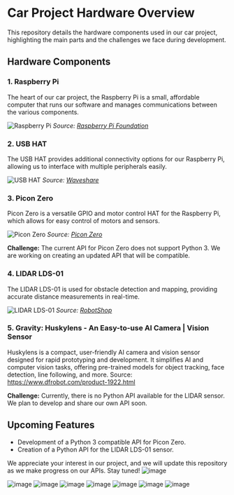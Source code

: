 # Car Project Hardware Overview

This repository details the hardware components used in our car project, highlighting the main parts and the challenges we face during development.

## Hardware Components

### 1. Raspberry Pi
The heart of our car project, the Raspberry Pi is a small, affordable computer that runs our software and manages communications between the various components.

![Raspberry Pi](https://www.raspberrypi.org/app/uploads/2020/11/Raspberry-Pi-4-Model-B.jpg)
*Source: [Raspberry Pi Foundation](https://www.raspberrypi.org/)*

### 2. USB HAT
The USB HAT provides additional connectivity options for our Raspberry Pi, allowing us to interface with multiple peripherals easily.

![USB HAT](https://www.waveshare.com/w/upload/3/3e/USB_HAT.jpg)
*Source: [Waveshare](https://www.waveshare.com/)*

### 3. Picon Zero
Picon Zero is a versatile GPIO and motor control HAT for the Raspberry Pi, which allows for easy control of motors and sensors.

![Picon Zero](https://piconzero.com/assets/img/piconzero1.jpg)
*Source: [Picon Zero](https://piconzero.com/)*

**Challenge:** The current API for Picon Zero does not support Python 3. We are working on creating an updated API that will be compatible.

### 4. LIDAR LDS-01
The LIDAR LDS-01 is used for obstacle detection and mapping, providing accurate distance measurements in real-time.

![LIDAR LDS-01](https://www.robotshop.com/media/catalog/product/cache/1/image/900x900/9df78eab33525d08d6e5fb8d27136e95/l/i/lidar-lds-01-3.png)
*Source: [RobotShop](https://www.robotshop.com/)*

### 5. Gravity: Huskylens - An Easy-to-use AI Camera | Vision Sensor


Huskylens is a compact, user-friendly AI camera and vision sensor designed for rapid prototyping and development. It simplifies AI and computer vision tasks, offering pre-trained models for object tracking, face detection, line following, and more.
Source: https://www.dfrobot.com/product-1922.html

**Challenge:** Currently, there is no Python API available for the LIDAR sensor. We plan to develop and share our own API soon.

## Upcoming Features
- Development of a Python 3 compatible API for Picon Zero.
- Creation of a Python API for the LIDAR LDS-01 sensor.

We appreciate your interest in our project, and we will update this repository as we make progress on our APIs. Stay tuned!
 ![image](https://github.com/user-attachments/assets/9095fbab-5405-4873-a3f0-7f27611e9bfb)

 ![image](https://github.com/user-attachments/assets/fecef43d-f67d-4c24-9a6a-7d49dd61dc4d)
 ![image](https://github.com/user-attachments/assets/1645e785-47bd-46e1-84ac-e7c079d3227d)
 ![image](https://github.com/user-attachments/assets/e50b4178-c828-47d0-ae18-02135736a63b)
 ![image](https://github.com/user-attachments/assets/57e810e7-7079-4f59-aac0-70ebdb65b395)
 ![image](https://github.com/user-attachments/assets/8388a151-ad38-4859-a7c5-f4be99a24dd3)
 ![image](https://github.com/user-attachments/assets/bcf5d401-ccd5-4de5-a6c5-3213aa91ea6d)
 ![image](https://github.com/user-attachments/assets/1dfeff01-31a1-45ac-bdb2-0f6f4ec813b2)





 

 

